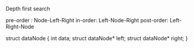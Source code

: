 Depth first search

pre-order : Node-Left-Right
in-order: Left-Node-Right
post-order: Left-Right-Node

struct dataNode {
    int data;
    struct dataNode* left;
    struct dataNode* right;
}


